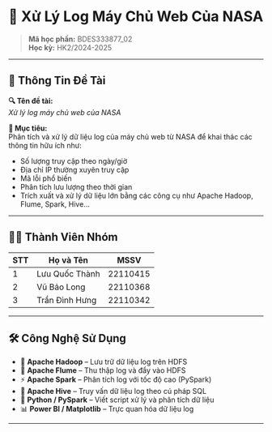 # 🚀 Xử Lý Log Máy Chủ Web Của NASA

> **Mã học phần:** BDES333877_02  
> **Học kỳ:** HK2/2024-2025  

---

## 📌 Thông Tin Đề Tài

**🔍 Tên đề tài:**  
_Xử lý log máy chủ web của NASA_

**🎯 Mục tiêu:**  
Phân tích và xử lý dữ liệu log của máy chủ web từ NASA để khai thác các thông tin hữu ích như:

- Số lượng truy cập theo ngày/giờ  
- Địa chỉ IP thường xuyên truy cập  
- Mã lỗi phổ biến  
- Phân tích lưu lượng theo thời gian  
- Trích xuất và xử lý dữ liệu lớn bằng các công cụ như Apache Hadoop, Flume, Spark, Hive...

---

## 👨‍💻 Thành Viên Nhóm

| STT | Họ và Tên         | MSSV      |
|-----|-------------------|-----------|
| 1   | Lưu Quốc Thành    | 22110415  |
| 2   | Vũ Bảo Long       | 22110368  |
| 3   | Trần Đình Hưng    | 22110342  |

---

## 🛠️ Công Nghệ Sử Dụng

- 🐘 **Apache Hadoop** – Lưu trữ dữ liệu log trên HDFS  
- 🔄 **Apache Flume** – Thu thập log và đẩy vào HDFS  
- ⚡ **Apache Spark** – Phân tích log với tốc độ cao (PySpark)  
- 🐝 **Apache Hive** – Truy vấn dữ liệu log theo cú pháp SQL  
- 🐍 **Python / PySpark** – Viết script xử lý và phân tích dữ liệu  
- 📊 **Power BI / Matplotlib** – Trực quan hóa dữ liệu log

---

